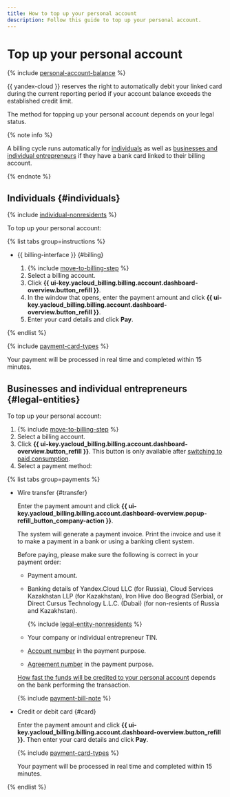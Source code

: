 ```yaml
---
title: How to top up your personal account
description: Follow this guide to top up your personal account.
---
```


# Top up your personal account

{% include [personal-account-balance](../_includes/personal-account-balance.md) %}

{{ yandex-cloud }} reserves the right to automatically debit your linked card during the current reporting period if your account balance exceeds the established credit limit.

 

The method for topping up your personal account depends on your legal status.

{% note info %}

A billing cycle runs automatically for [individuals](../payment/billing-cycle-individual.md) as well as [businesses and individual entrepreneurs](../payment/billing-cycle-business.md) if they have a bank card linked to their billing account.

{% endnote %}

## Individuals {#individuals}

{% include [individual-nonresidents](../../_includes/billing/individual-nonresidents.md) %}

To top up your personal account:

{% list tabs group=instructions %}

- {{ billing-interface }} {#billing}

  1. {% include [move-to-billing-step](../_includes/move-to-billing-step.md) %}
  1. Select a billing account.
  1. Click **{{ ui-key.yacloud_billing.billing.account.dashboard-overview.button_refill }}**.
  1. In the window that opens, enter the payment amount and click **{{ ui-key.yacloud_billing.billing.account.dashboard-overview.button_refill }}**.
  1. Enter your card details and click **Pay**.

{% endlist %}

{% include [payment-card-types](../../_includes/billing/payment-card-types.md) %}

Your payment will be processed in real time and completed within 15 minutes.

## Businesses and individual entrepreneurs {#legal-entities}


To top up your personal account:

1. {% include [move-to-billing-step](../_includes/move-to-billing-step.md) %}
1. Select a billing account.
1. Click **{{ ui-key.yacloud_billing.billing.account.dashboard-overview.button_refill }}**. This button is only available after [switching to paid consumption](activate-commercial.md).
1. Select a payment method:

  {% list tabs group=payments %}

   - Wire transfer {#transfer}

     Enter the payment amount and click **{{ ui-key.yacloud_billing.billing.account.dashboard-overview.popup-refill_button_company-action }}**.

     The system will generate a payment invoice. Print the invoice and use it to make a payment in a bank or using a banking client system.

     Before paying, please make sure the following is correct in your payment order:
     * Payment amount.
     * Banking details of Yandex.Cloud LLC (for Russia), Cloud Services Kazakhstan LLP (for Kazakhstan), Iron Hive doo Beograd (Serbia), or Direct Cursus Technology L.L.C. (Dubai) (for non-resients of Russia and Kazakhstan).

       {% include [legal-entity-nonresidents](../../_includes/billing/legal-entity-nonresidents.md) %}

     * Your company or individual entrepreneur TIN.
     * [Account number](../concepts/personal-account.md#id) in the payment purpose.
     * [Agreement number](../concepts/contract.md) in the payment purpose.

     [How fast the funds will be credited to your personal account](../payment/payment-methods-business.md#limits) depends on the bank performing the transaction.

     {% include [payment-bill-note](../_includes/payment-bill-note.md) %}

  - Credit or debit card {#card}

    Enter the payment amount and click **{{ ui-key.yacloud_billing.billing.account.dashboard-overview.button_refill }}**. Then enter your card details and click **Pay**.

    {% include [payment-card-types](../../_includes/billing/payment-card-types-business.md) %}

    Your payment will be processed in real time and completed within 15 minutes.

  {% endlist %}